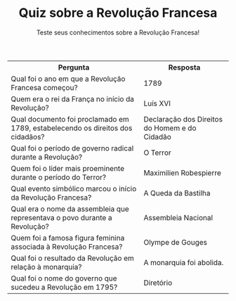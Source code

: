 <!DOCTYPE html>
<html lang="pt-BR">
<head>
    <meta charset="UTF-8">
    <meta name="viewport" content="width=device-width, initial-scale=1.0">
   
</head>
<body>

<header>
    <h1>Quiz sobre a Revolução Francesa</h1>
    <p class="description">Teste seus conhecimentos sobre a Revolução Francesa!</p>
</header>

<table>
    <tr>
        <th>Pergunta</th>
        <th>Resposta</th>
    </tr>
    <tr>
        <td>Qual foi o ano em que a Revolução Francesa começou?</td>
        <td class="answer">1789</td>
    </tr>
    <tr>
        <td>Quem era o rei da França no início da Revolução?</td>
        <td class="answer">Luís XVI</td>
    </tr>
    <tr>
        <td>Qual documento foi proclamado em 1789, estabelecendo os direitos dos cidadãos?</td>
        <td class="answer">Declaração dos Direitos do Homem e do Cidadão</td>
    </tr>
    <tr>
        <td>Qual foi o período de governo radical durante a Revolução?</td>
        <td class="answer">O Terror</td>
    </tr>
    <tr>
        <td>Quem foi o líder mais proeminente durante o período do Terror?</td>
        <td class="answer">Maximilien Robespierre</td>
    </tr>
    <tr>
        <td>Qual evento simbólico marcou o início da Revolução Francesa?</td>
        <td class="answer">A Queda da Bastilha</td>
    </tr>
    <tr>
        <td>Qual era o nome da assembleia que representava o povo durante a Revolução?</td>
        <td class="answer">Assembleia Nacional</td>
    </tr>
    <tr>
        <td>Quem foi a famosa figura feminina associada à Revolução Francesa?</td>
        <td class="answer">Olympe de Gouges</td>
    </tr>
    <tr>
        <td>Qual foi o resultado da Revolução em relação à monarquia?</td>
        <td class="answer">A monarquia foi abolida.</td>
    </tr>
    <tr>
        <td>Qual foi o nome do governo que sucedeu a Revolução em 1795?</td>
        <td class="answer">Diretório</td>
    </tr>
</table>

</body>
</html>
